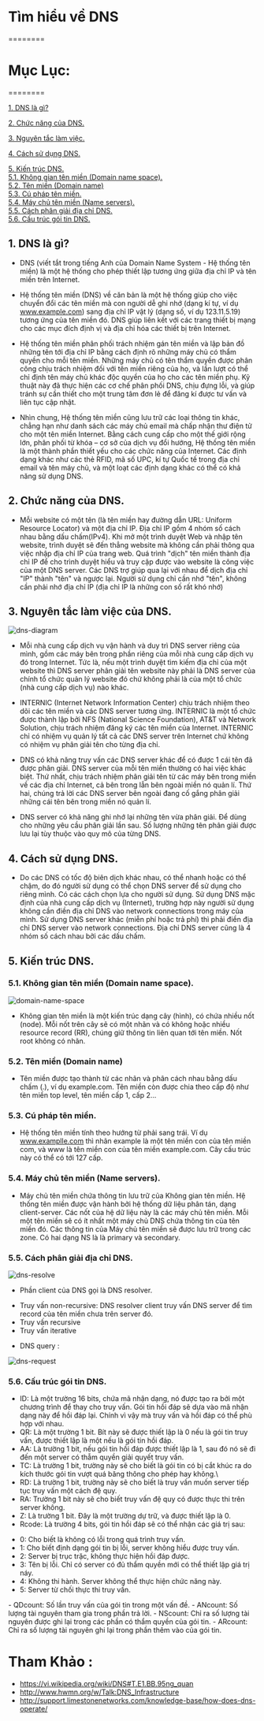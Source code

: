 # Tìm hiểu về DNS

========
# Mục Lục:
========

[1. DNS là gì?](#dns-la-gi)

[2. Chức năng của DNS.](#chuc-nang)

[3. Nguyên tắc làm việc.](#nguyen-tac-lam-viecc)

[4. Cách sử dụng DNS.](#cach-su-dung)

[5. Kiến trúc DNS.](#kien-truc)</br>
  [5.1. Không gian tên miền (Domain name space).](#khong-gian-tien-mien)</br>
  [5.2. Tên miền (Domain name)](#ten-mien)</br>
  [5.3. Cú pháp tên miền.](#cu-phap)</br>
  [5.4. Máy chủ tên miền (Name servers).](#may-chu)</br>
  [5.5. Cách phân giải địa chỉ DNS.](#cach-phan-giai)</br>
  [5.6. Cấu trúc gói tin DNS.](#cau-truc-goi-tin)</br>


<a name="dns-la-gi"></a>
## 1. DNS là gì?

- DNS (viết tắt trong tiếng Anh của Domain Name System - Hệ thống tên miền) là một hệ thống cho
 phép thiết lập tương ứng giữa địa chỉ IP và tên miền trên Internet. 
 
- Hệ thống tên miền (DNS) về căn bản là một hệ thống giúp cho việc chuyển đổi các tên miền mà con người dễ ghi 
nhớ (dạng kí tự, ví dụ www.example.com) sang địa chỉ IP vật lý (dạng số, ví dụ 123.11.5.19) tương ứng của tên miền 
đó. DNS giúp liên kết với các trang thiết bị mạng cho các mục đích định vị và địa chỉ hóa các thiết bị trên Internet.

- Hệ thống tên miền phân phối trách nhiệm gán tên miền và lập bản đồ những tên tới địa chỉ IP bằng cách định rõ những máy 
chủ có thẩm quyền cho mỗi tên miền. Những máy chủ có tên thẩm quyền được phân công chịu trách nhiệm đối với tên miền riêng của 
họ, và lần lượt có thể chỉ định tên máy chủ khác độc quyền của họ cho các tên miền phụ. Kỹ thuật này đã thực hiện các cơ chế phân phối 
DNS, chịu đựng lỗi, và giúp tránh sự cần thiết cho một trung tâm đơn lẻ để đăng kí được tư vấn và liên tục cập nhật.

- Nhìn chung, Hệ thống tên miền cũng lưu trữ các loại thông tin khác, chẳng hạn như danh sách các máy chủ email mà chấp nhận thư điện 
tử cho một tên miền Internet. Bằng cách cung cấp cho một thế giới rộng lớn, phân phối từ khóa – cơ sở của dịch vụ đổi hướng, Hệ thống 
tên miền là một thành phần thiết yếu cho các chức năng của Internet. Các định dạng khác như các thẻ RFID, mã số UPC, kí tự Quốc tế trong 
địa chỉ email và tên máy chủ, và một loạt các định dạng khác có thể có khả năng sử dụng DNS.

<a name="chuc-nang"></a>
## 2. Chức năng của DNS.

- Mỗi website có một tên (là tên miền hay đường dẫn URL: Uniform Resource Locator) và một địa chỉ IP. Địa chỉ IP gồm 4 nhóm số cách nhau bằng dấu chấm(IPv4). 
Khi mở một trình duyệt Web và nhập tên website, trình duyệt sẽ đến thẳng website mà không cần phải thông qua việc nhập địa chỉ IP của trang web. Quá trình "dịch" tên miền 
thành địa chỉ IP để cho trình duyệt hiểu và truy cập được vào website là công việc của một DNS server. Các DNS trợ giúp qua lại với nhau để dịch địa chỉ "IP" thành "tên" và ngược 
lại. Người sử dụng chỉ cần nhớ "tên", không cần phải nhớ địa chỉ IP (địa chỉ IP là những con số rất khó nhớ)

<a name="nguyen-tac-lam-viecc"></a>
## 3. Nguyên tắc làm việc của DNS.

![dns-diagram](images/dns-diagram.png)

- Mỗi nhà cung cấp dịch vụ vận hành và duy trì DNS server riêng của mình, gồm các máy bên trong phần riêng của mỗi nhà cung cấp dịch vụ đó trong Internet. Tức là, nếu một trình duyệt 
tìm kiếm địa chỉ của một website thì DNS server phân giải tên website này phải là DNS server của chính tổ chức quản lý website đó chứ không phải là của một tổ chức (nhà cung cấp dịch vụ) nào khác.

- INTERNIC (Internet Network Information Center) chịu trách nhiệm theo dõi các tên miền và các DNS server tương ứng. INTERNIC là một tổ chức được thành lập bởi NFS (National Science Foundation), 
AT&T và Network Solution, chịu trách nhiệm đăng ký các tên miền của Internet. INTERNIC chỉ có nhiệm vụ quản lý tất cả các DNS server trên Internet chứ không có nhiệm vụ phân giải tên cho từng địa chỉ.

- DNS có khả năng truy vấn các DNS server khác để có được 1 cái tên đã được phân giải. DNS server của mỗi tên miền thường có hai việc khác biệt. Thứ nhất, chịu trách nhiệm phân giải tên từ các máy bên 
trong miền về các địa chỉ Internet, cả bên trong lẫn bên ngoài miền nó quản lí. Thứ hai, chúng trả lời các DNS server bên ngoài đang cố gắng phân giải những cái tên bên trong miền nó quản lí.

- DNS server có khả năng ghi nhớ lại những tên vừa phân giải. Để dùng cho những yêu cầu phân giải lần sau. Số lượng những tên phân giải được lưu lại tùy thuộc vào quy mô của từng DNS.

<a name="cach-su-dung"></a>
## 4. Cách sử dụng DNS.

- Do các DNS có tốc độ biên dịch khác nhau, có thể nhanh hoặc có thể chậm, do đó người sử dụng có thể chọn DNS server để sử dụng cho riêng mình. Có các cách chọn lựa cho người sử dụng. Sử dụng DNS mặc 
định của nhà cung cấp dịch vụ (Internet), trường hợp này người sử dụng không cần điền địa chỉ DNS vào network connections trong máy của mình. Sử dụng DNS server khác (miễn phí hoặc trả phí) thì phải điền địa 
chỉ DNS server vào network connections. Địa chỉ DNS server cũng là 4 nhóm số cách nhau bởi các dấu chấm.

<a name="kien-truc"></a>
## 5. Kiến trúc DNS.

<a name="khong-gian-tien-mien"></a>
### 5.1. Không gian tên miền (Domain name space).

![domain-name-space](/images/domain-name-space.png)

- Không gian tên miền là một kiến trúc dạng cây (hình), có chứa nhiều nốt (node). Mỗi nốt trên cây sẽ có một nhãn và có không hoặc nhiều resource record (RR), chúng giữ thông tin liên quan tới tên miền. Nốt 
root không có nhãn.

<a name="ten-mien"></a>
### 5.2. Tên miền (Domain name)

- Tên miền được tạo thành từ các nhãn và phân cách nhau bằng dấu chấm (.), ví dụ example.com. Tên miền còn được chia theo cấp độ như tên miền top level, tên miền cấp 1, cấp 2...

<a name="cu-phap"></a>
### 5.3. Cú pháp tên miền.

- Hệ thống tên miền tính theo hướng từ phải sang trái. Ví dụ www.examplle.com thì nhãn example là một tên miền con của tên miền com, và www là tên miền con của tên miền example.com. Cây 
cấu trúc này có thể có tới 127 cấp.

<a name="may-chu"></a>
### 5.4. Máy chủ tên miền (Name servers).

- Máy chủ tên miền chứa thông tin lưu trữ của Không gian tên miền. Hệ thống tên miền được vận hành bởi hệ thống dữ liệu phân tán, dạng client-server. Các nốt của hệ dữ liệu này là các máy chủ tên miền. Mỗi một tên 
miền sẽ có ít nhất một máy chủ DNS chứa thông tin của tên miền đó. Các thông tin của Máy chủ tên miền sẽ được lưu trữ trong các zone. Có hai dạng NS là là primary và secondary.

<a name="phan-giai"></a>
### 5.5. Cách phân giải địa chỉ DNS.

![dns-resolve](/images/resolve.png)

- Phần client của DNS gọi là DNS resolver.
 <ul>
  <li>Truy vấn non-recursive: DNS resolver client truy vấn DNS server để tìm record của tên miền chưa trên server đó.</li>
  <li>Truy vấn recursive</li>
  <li>Truy vấn iterative</li>
 </ul>
 
- DNS query :

![dns-request](/images/dns-request.jpg)

<a name="cau-truc-goi-tin"></a>
### 5.6. Cấu trúc gói tin DNS.

- ID: Là một trường 16 bits, chứa mã nhận dạng, nó được tạo ra bởi một chương trình để thay cho truy vấn. Gói tin hồi đáp sẽ dựa vào mã nhận dạng này để hồi đáp lại. Chính vì vậy mà truy vấn và hồi đáp có thể phù hợp với nhau.
- QR: Là một trường 1 bit. Bít này sẽ được thiết lập là 0 nếu là gói tin truy vấn, được thiết lập là một nếu là gói tin hồi đáp.
- AA: Là trường 1 bit, nếu gói tin hồi đáp được thiết lập là 1, sau đó nó sẽ đi đến một server có thẫm quyền giải quyết truy vấn.
- TC: Là trường 1 bit, trường này sẽ cho biết là gói tin có bị cắt khúc ra do kích thước gói tin vượt quá băng thông cho phép hay không.\
- RD: Là trường 1 bit, trường này sẽ cho biết là truy vấn muốn server tiếp tục truy vấn một cách đệ quy.
- RA: Trường 1 bit này sẽ cho biết truy vấn đệ quy có được thực thi trên server không.
- Z: Là trường 1 bit. Đây là một trường dự trữ, và được thiết lập là 0.
- Rcode: Là trường 4 bits, gói tin hồi đáp sẽ có thể nhận các giá trị sau:
 <ul>
  <li>0: Cho biết là không có lỗi trong quá trình truy vấn.</li>
  <li>1: Cho biết định dạng gói tin bị lỗi, server không hiểu được truy vấn.</li>
  <li>2: Server bị trục trặc, không thực hiện hồi đáp được.</li>
  <li>3: Tên bị lỗi. Chỉ có server có đủ thẩm quyền mới có thể thiết lập giá trị náy.</li>
  <li>4: Không thi hành. Server không thể thực hiện chức năng này.</li>
  <li>5: Server từ chối thực thi truy vấn.</li>
 </ul>
- QDcount: Số lần truy vấn của gói tin trong một vấn đề.
- ANcount: Số lượng tài nguyên tham gia trong phần trả lời.
- NScount: Chỉ ra số lượng tài nguyên được ghi lại trong các phần có thẩm quyền của gói tin.
- ARcount: Chỉ ra số lượng tài nguyên ghi lại trong phần thêm vào của gói tin.


# Tham Khảo :

- https://vi.wikipedia.org/wiki/DNS#T.E1.BB.95ng_quan
- http://www.hwmn.org/w/Talk:DNS_Infrastructure
- http://support.limestonenetworks.com/knowledge-base/how-does-dns-operate/
    
    

